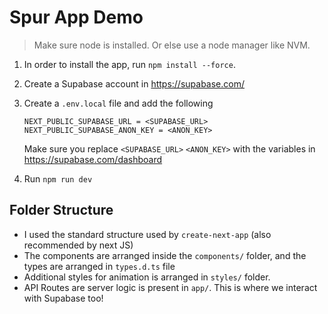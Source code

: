 # Spur App Demo

> Make sure node is installed. Or else use a node manager like NVM.

1. In order to install the app, run `npm install --force`.
2. Create a Supabase account in https://supabase.com/
3. Create a `.env.local` file and add the following

   ```
   NEXT_PUBLIC_SUPABASE_URL = <SUPABASE_URL>
   NEXT_PUBLIC_SUPABASE_ANON_KEY = <ANON_KEY>
   ```

   Make sure you replace `<SUPABASE_URL>` `<ANON_KEY>` with the variables in https://supabase.com/dashboard

4. Run `npm run dev`

## Folder Structure

- I used the standard structure used by `create-next-app` (also recommended by next JS)
- The components are arranged inside the `components/` folder, and the types are arranged in `types.d.ts` file
- Additional styles for animation is arranged in `styles/` folder.
- API Routes are server logic is present in `app/`. This is where we interact with Supabase too!
